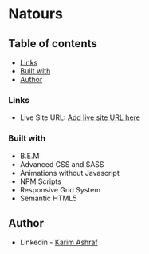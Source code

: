 # Natours

## Table of contents

- [Links](#links)
- [Built with](#built-with)
- [Author](#author)


### Links

- Live Site URL: [Add live site URL here](https://natours-karim.netlify.app)

### Built with

- B.E.M
- Advanced CSS and SASS
- Animations without Javascript
- NPM Scripts
- Responsive Grid System 
- Semantic HTML5


## Author

- Linkedin - [Karim Ashraf](https://www.linkedin.com/in/karim-ashraf-72k/)
